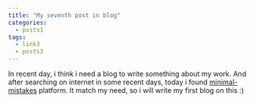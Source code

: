 ```yaml
---
title: "My seventh post in blog"
categories:
  - posts1
tags:
  - link3
  - posts3
---
```


In recent day, i think i need a blog to write something about my work. And after searching on internet in some recent days, today i found [minimal-mistakes](https://github.com/mmistakes/minimal-mistakes) platform. It match my need, so i will write my first blog on this :)
